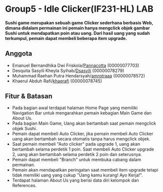 # Group5 - Idle Clicker(IF231-HL) LAB
#### Sushi game merupakan sebuah game Clicker sederhana berbasis Web, dimana didalam permainan ini pemain hanya mengclick objek gambar Sushi untuk mendapatkan poin atau uang. Dari hasil uang yang sudah terkumpul, pemain dapat membeli beberapa item upgrade.

## Anggota
- Emanuel Bernandhika Dwi Friskola/[Pannacotta](https://github.com/Pannacotta) (00000077703)
- Desquita Sasyili Kheyla Syihab/[Dsasyili](https://github.com/Dsasyili) (00000078279) 
- Muhammad Raehan Putra Hendarsyah/[amrptraaa](https:github.com/amrptraaa) (00000078572) 
- Khaerul Abduh Rafi/[khaerafi](https://github.com/khaerafi) (00000078745)

## Fitur & Batasan
- Pada bagian awal terdapat halaman Home Page yang memiliki Navigation Bar untuk mengarahkan pemain kebagian Main Game dan About Us.
- Pada bagian Main Game, Uang akan bertambah saat pemain mengclick objek Sushi.
- Pemain dapat membeli Auto Clicker, jika pemain membeli Auto Clicker uang akan bertambah secara otomatis tanpa harus mengclick objek.
- Saat pemain membeli "Auto clicker" pada upgrade 1, uang akan bertambah selama perdetik 1 poin. Saat membeli Auto Clicker upgrade 2, uang akan bertambah selama perdetik 2 poin dan seterusnya.
- Pemain dapat membeli "Branch" untuk membuka cabang dalam permainan.
- Pemain akan mendapatkan peringatan saat membeli item upgrade tetapi tidak memiliki uang yang cukup "Uang kamu kurang! Ayo Kerja!".
- Terdapat halaman About Us yang berisi data diri kelompok dan References.

